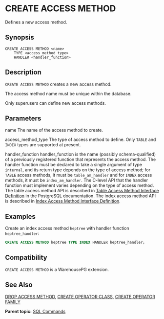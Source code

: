 # CREATE ACCESS METHOD

Defines a new access method.

## <a id="section2"></a>Synopsis 

``` {#sql_command_synopsis}
CREATE ACCESS METHOD <name>
    TYPE <access_method_type>
    HANDLER <handler_function>
```

## <a id="section3"></a>Description 

`CREATE ACCESS METHOD` creates a new access method.

The access method name must be unique within the database.

Only superusers can define new access methods.


## <a id="section4"></a>Parameters 

name
The name of the access method to create.

access\_method\_type
The type of access method to define. Only `TABLE` and `INDEX` types are supported at present.

handler\_function
handler\_function is the name \(possibly schema-qualified\) of a previously registered function that represents the access method. The handler function must be declared to take a single argument of type `internal`, and its return type depends on the type of access method; for `TABLE` access methods, it must be `table_am_handler` and for `INDEX` access methods, it must be `index_am_handler`. The C-level API that the handler function must implement varies depending on the type of access method. The table access method API is described in [Table Access Method Interface Definition](https://www.postgresql.org/docs/12/tableam.html) in the PostgreSQL documentation. The index access method API is described in [Index Access Method Interface Definition](https://www.postgresql.org/docs/12/indexam.html).

## <a id="section6"></a>Examples 

Create an index access method `heptree` with handler function `heptree_handler`:

``` sql
CREATE ACCESS METHOD heptree TYPE INDEX HANDLER heptree_handler;
```

## <a id="section7"></a>Compatibility 

`CREATE ACCESS METHOD` is a WarehousePG extension.

## <a id="section8"></a>See Also 

[DROP ACCESS METHOD](DROP_ACCESS_METHOD.html), [CREATE OPERATOR CLASS](CREATE_OPERATOR_CLASS.html), [CREATE OPERATOR FAMILY](CREATE_OPERATOR_FAMILY.html)

**Parent topic:** [SQL Commands](../sql_commands/sql_ref.html)

